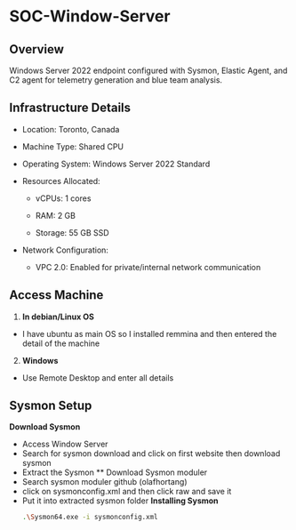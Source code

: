 # SOC-Window-Server 

## Overview  
Windows Server 2022 endpoint configured with Sysmon, Elastic Agent, and C2 agent for telemetry generation and blue team analysis.

## Infrastructure Details
* Location: Toronto, Canada
* Machine Type: Shared CPU

* Operating System: Windows Server 2022 Standard

* Resources Allocated:

  * vCPUs: 1 cores

  * RAM: 2 GB

  * Storage: 55 GB SSD

* Network Configuration:

  * VPC 2.0: Enabled for private/internal network communication
## Access Machine 

1. **In debian/Linux OS**

* I have ubuntu as main OS so I installed remmina and then entered the  detail of the machine

2. **Windows**
* Use Remote Desktop and enter all details
  
## Sysmon Setup
**Download Sysmon**
- Access Window Server
- Search for sysmon download and click on first website then download sysmon
- Extract the Sysmon
** Download Sysmon moduler
- Search sysmon moduler github (olafhortang)
- click on sysmonconfig.xml and then click raw and save it
- Put it into extracted sysmon folder
**Installing Sysmon**
  ```bash
  .\Sysmon64.exe -i sysmonconfig.xml
  ```
  
